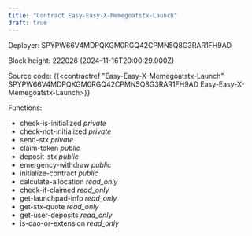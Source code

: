 ```yaml
---
title: "Contract Easy-Easy-X-Memegoatstx-Launch"
draft: true
---
```

Deployer: SPYPW66V4MDPQKGM0RGQ42CPMN5Q8G3RAR1FH9AD


 



Block height: 222026 (2024-11-16T20:00:29.000Z)

Source code: {{<contractref "Easy-Easy-X-Memegoatstx-Launch" SPYPW66V4MDPQKGM0RGQ42CPMN5Q8G3RAR1FH9AD Easy-Easy-X-Memegoatstx-Launch>}}

Functions:

* check-is-initialized _private_
* check-not-initialized _private_
* send-stx _private_
* claim-token _public_
* deposit-stx _public_
* emergency-withdraw _public_
* initialize-contract _public_
* calculate-allocation _read_only_
* check-if-claimed _read_only_
* get-launchpad-info _read_only_
* get-stx-quote _read_only_
* get-user-deposits _read_only_
* is-dao-or-extension _read_only_
